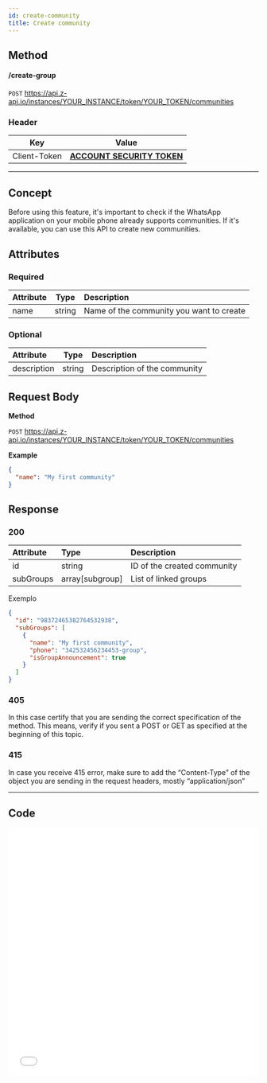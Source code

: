 ```yaml
---
id: create-community
title: Create community
---
```


## Method

#### /create-group

`POST` https://api.z-api.io/instances/YOUR_INSTANCE/token/YOUR_TOKEN/communities

### Header

|      Key       |            Value            |
| :------------: |     :-----------------:     |
|  Client-Token  | **[ACCOUNT SECURITY TOKEN](../security/client-token)** |

---

## Concept

Before using this feature, it's important to check if the WhatsApp application on your mobile phone already supports communities. If it's available, you can use this API to create new communities.

## Attributes

### Required

| Attribute |  Type  | Description                            |
| :-------- | :----: | :------------------------------------- |
| name      | string | Name of the community you want to create |

### Optional

| Attribute   |  Type  | Description           |
| :---------- | :----: | :---------------------- |
| description | string | Description of the community |

## Request Body

**Method**

`POST` https://api.z-api.io/instances/YOUR_INSTANCE/token/YOUR_TOKEN/communities

**Example**

```json
{
  "name": "My first community"
}
```

## Response

### 200

| Attribute | Type            | Description              |
| :-------- | :-------------- | :------------------------- |
| id        | string          | ID of the created community |
| subGroups | array[subgroup] | List of linked groups     |

Exemplo

```json
{
  "id": "98372465382764532938",
  "subGroups": [
    {
      "name": "My first community",
      "phone": "342532456234453-group",
      "isGroupAnnouncement": true
    }
  ]
}
```

### 405

In this case certify that you are sending the correct specification of the method. This means, verify if you sent a POST or GET as specified at the beginning of this topic.

### 415

In case you receive 415 error, make sure to add the “Content-Type” of the object you are sending in the request headers, mostly “application/json”

---

## Code

<iframe src="//api.apiembed.com/?source=https://raw.githubusercontent.com/Z-API/z-api-docs/main/json-examples/create-community.json&targets=all" frameborder="0" scrolling="no" width="100%" height="500px" seamless></iframe>
